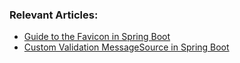 ### Relevant Articles:

- [Guide to the Favicon in Spring Boot](http://www.baeldung.com/spring-boot-favicon)
- [Custom Validation MessageSource in Spring Boot](https://www.baeldung.com/spring-custom-validation-message-source)
